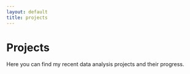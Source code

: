 ```yaml
---
layout: default
title: projects
---
```

# Projects
Here you can find my recent data analysis projects and their progress.
